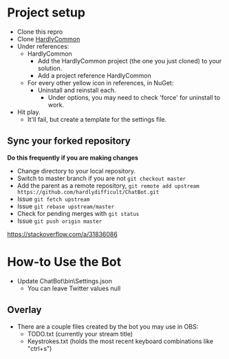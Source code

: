 # Project setup

 - Clone this repro
 - Clone [HardlyCommon](https://github.com/hardlydifficult/HardlyCommon)
 - Under references:
   - HardlyCommon
     - Add the HardlyCommon project (the one you just cloned) to your solution.
     - Add a project reference HardlyCommon
   - For every other yellow icon in references, in NuGet:
     - Uninstall and reinstall each.
       - Under options, you may need to check 'force' for uninstall to work.
 - Hit play.
   - It'll fail, but create a template for the settings file.

## Sync your forked repository

**Do this frequently if you are making changes**

 - Change directory to your local repository.
 - Switch to master branch if you are not ```git checkout master```
 - Add the parent as a remote repository, ```git remote add upstream https://github.com/hardlydifficult/ChatBot.git```
 - Issue ```git fetch upstream```
 - Issue ```git rebase upstream/master```
 - Check for pending merges with ```git status```
 - Issue ```git push origin master```
 
https://stackoverflow.com/a/31836086

# How-to Use the Bot

 - Update ChatBot\bin\Settings.json
    - You can leave Twitter values null


## Overlay

 - There are a couple files created by the bot you may use in OBS:
   - TODO.txt (currently your stream title)
   - Keystrokes.txt (holds the most recent keyboard combinations like "ctrl+s")
